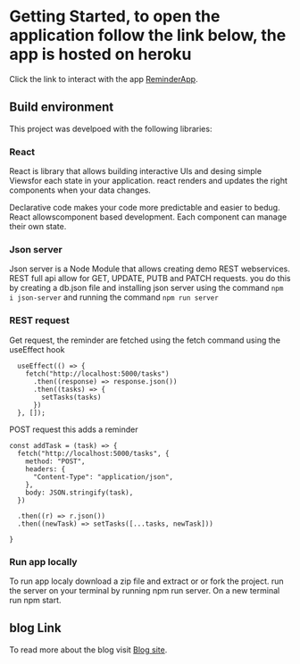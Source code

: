 # Getting Started, to open the application follow the link below, the app is hosted on heroku

Click the link to interact with the app [ReminderApp](https://reminderjsonapp.herokuapp.com/).

## Build environment

This project was develpoed with the following libraries:

### React

React is library that allows building interactive UIs and desing simple Viewsfor each state in your application. react renders and updates the right components when your data changes.

Declarative code makes your code more predictable and easier to bedug. React allowscomponent based development. Each component can manage their own state.

### Json server

Json server is a Node Module that allows creating demo REST webservices. REST full api allow for GET, UPDATE, PUTB and PATCH requests. you do this by creating a db.json file and installing json server using the command  `npm i json-server` and running the command `npm run server`

### REST request

Get request, the reminder are fetched using the fetch command using the useEffect hook
```
  useEffect(() => {
    fetch("http://localhost:5000/tasks")
      .then((response) => response.json())
      .then((tasks) => {
        setTasks(tasks)
      })
  }, []);
```
POST request
this adds a reminder
```
const addTask = (task) => {
  fetch("http://localhost:5000/tasks", {
    method: "POST",
    headers: {
      "Content-Type": "application/json",
    },
    body: JSON.stringify(task),
  })

  .then((r) => r.json())
  .then((newTask) => setTasks([...tasks, newTask]))

}
```


### Run app locally

To run app localy download a zip file and extract or or fork the project.
run the server on your terminal by running npm run server. On a new terminal run npm start.

## blog Link

To read more about the blog visit [Blog site](https://harry74.hashnode.dev/reminder-app-with-react-and-json-server).



